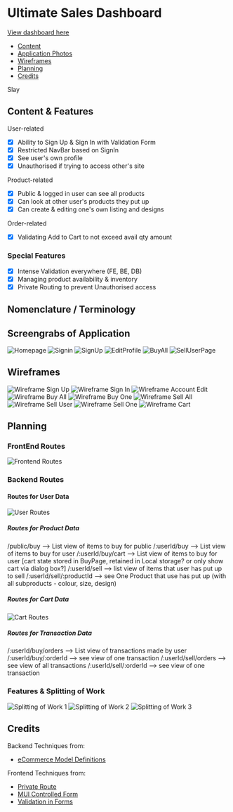 # Ultimate Sales Dashboard

[View dashboard here](https://ultimatesalestracker.netlify.app/)

- [Content](#content-&-features)
- [Application Photos](#screengrabs-of-application)
- [Wireframes](#wireframes)
- [Planning](#planning)
- [Credits](#credits)

Slay

## Content & Features

User-related

- [x] Ability to Sign Up & Sign In with Validation Form
- [x] Restricted NavBar based on SignIn
- [x] See user's own profile
- [x] Unauthorised if trying to access other's site

Product-related

- [x] Public & logged in user can see all products
- [x] Can look at other user's products they put up
- [x] Can create & editing one's own listing and designs

Order-related

- [x] Validating Add to Cart to not exceed avail qty amount

### Special Features

- [x] Intense Validation everywhere (FE, BE, DB)
- [x] Managing product availability & inventory
- [x] Private Routing to prevent Unauthorised access

## Nomenclature / Terminology

## Screengrabs of Application

![Homepage](photosREADME/Homepage.png)
![Signin](photosREADME/SignIn.png)
![SignUp](photosREADME/SignUp.png)
![EditProfile](photosREADME/EditProfile.png)
![BuyAll](photosREADME/BuyAll.png)
![SellUserPage](photosREADME/SellUserPage.png)

## Wireframes

![Wireframe Sign Up](photosREADME/wireframeSignUp.png)
![Wireframe Sign In](photosREADME/wireframeSignIn.png)
![Wireframe Account Edit](photosREADME/wireframeAccountEdit.png)
![Wireframe Buy All](photosREADME/wireframeBuyAll.png)
![Wireframe Buy One](photosREADME/wireframeBuyOne.png)
![Wireframe Sell All](photosREADME/wireframeSellAll.png)
![Wireframe Sell User](photosREADME/wireframeSellUser.png)
![Wireframe Sell One](photosREADME/wireframeSellOne.png)
![Wireframe Cart](photosREADME/wireframeCart.png)

## Planning

### FrontEnd Routes

![Frontend Routes](./photosREADME/FE_AllRoutes.png)

### Backend Routes

#### Routes for User Data

![User Routes](./photosREADME/BE_REST_UserRoutes.png)

##### Routes for Product Data

/public/buy --> List view of items to buy for public
/:userId/buy --> List view of items to buy for user
/:userId/buy/cart --> List view of items to buy for user [cart state stored in BuyPage, retained in Local storage? or only show cart via dialog box?]
/:userId/sell --> list view of items that user has put up to sell
/:userId/sell/:productId --> see One Product that use has put up (with all subproducts - colour, size, design)

##### Routes for Cart Data

![Cart Routes](./photosREADME/BE_REST_CartRoutes.png)

##### Routes for Transaction Data

/:userId/buy/orders --> List view of transactions made by user
/:userId/buy/:orderId --> see view of one transaction
/:userId/sell/orders --> see view of all transactions
/:userId/sell/:orderId --> see view of one transaction

### Features & Splitting of Work

![Splitting of Work 1](./photosREADME/WorkSplitting_1.png)
![Splitting of Work 2](./photosREADME/WorkSplitting_2.png)
![Splitting of Work 3](./photosREADME/WorkSplitting_3.png)

## Credits

Backend Techniques from:

- [eCommerce Model Definitions](https://dev.to/ezzdinatef/ecommerce-database-design-1ggc)

Frontend Techniques from:

- [Private Route](https://medium.com/@bhairabpatra.iitd/private-routes-in-react-559a7d8d161f)
- [MUI Controlled Form](https://dev.to/melissajlw/how-to-create-a-controlled-form-in-mui-material-ui-4gm9)
- [Validation in Forms](https://muhimasri.com/blogs/mui-validation/)
